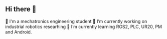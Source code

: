 ## Hi there 👋

<!--
**AngMolGo/AngMolGo** is a ✨ _special_ ✨ repository because its `README.md` (this file) appears on your GitHub profile.

Here are some ideas to get you started:

- 🔭 I’m currently working on ...
- 🌱 I’m currently learning ...
- 👯 I’m looking to collaborate on ...
- 🤔 I’m looking for help with ...
- 💬 Ask me about ...
- 📫 How to reach me: ...
- 😄 Pronouns: ...
- ⚡ Fun fact: ...
-->

🤖 I'm a mechatronics engineering student
🔭 I’m currently working on industrial robotics researhing
🌱 I’m currently learning ROS2, PLC, UR20, PM and Android.
